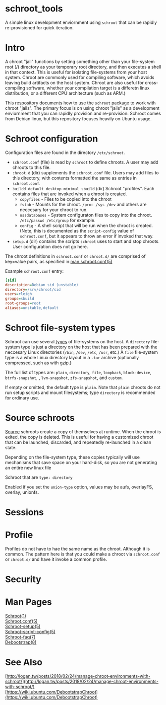 # schroot_tools
A simple linux development enviornment using `schroot` that can be rapidly re-provisioned for quick iteration.

# Intro
A chroot "jail" functions by setting something other than your file-system root (/) directory as your temporary root directory, and then executes a shell in that context. This is useful for isolating file-systems from your host system. Chroot are commonly used for compiling software, which avoids leaving build artifacts on the host system. Chroot are also useful for cross-compiling software, whether your compilation target is a differetn linux distribution, or a different CPU architecture (such as ARM.)

This respository documents how to use the `schroot` package to work with chroot "jails". The primary focus is on using chroot "jails" as a development enviornment that you can rapidly provision and re-provision. Schroot comes from Debian linux, but this repository focuses heavily on Ubuntu usage.

# Schroot configuration
Configuration files are found in the directory `/etc/schroot`.
* `schroot.conf` (file) is read by `schroot` to define chroots. A user may add chroots to this file.
* `chroot.d` (dir) supplements the `schroot.conf` file. Users may add files to this directory, with contents formatted the same as entries in  `schroot.conf`.
* `buildd default desktop minimal sbuild` (dir) Schroot "profiles". Each contains files that are invoked when a chroot is created.
  * `copyfiles` - Files to be copied into the chroot
  * `fstab` - Mounts for the chroot. `/proc /sys /dev` and others are neccesary for your chroot to run.
  * `nssdatabases` - System configuraton files to copy into the chroot. `/etc/passwd /etc/group` for example.
  * `config` - A shell script that will be run when the chroot is created. (Note, this is documented as the `script-config` value of `schroot.conf`, but it appears to throw an error if invoked that way.       
* `setup.d` (dir) contains the scripts `schroot` uses to start and stop chroots. User configuration does not go here.

The chroot definitions in `schroot.conf` or `chroot.d/` are comprised of key=value pairs, as specified in [man schroot.conf(5)](https://manpages.debian.org/bullseye/schroot/schroot.conf.5.en.html)

Example `schroot.conf` entry:
```ini
[sid]                             
description=Debian sid (unstable) 
directory=/srv/chroot/sid         
users=rleigh                      
groups=sbuild                     
root-groups=root                  
aliases=unstable,default
```

# Schroot file-system types
Schroot can use several [types](https://manpages.debian.org/bullseye/schroot/schroot.conf.5.en.html#Plain_and_directory_chroots) of file-systems on the host. A `directory` file-system type is just a directory on the host that has been prepared with the neccesary Linux directories (`/bin`, `/dev`, `/etc`, `/usr`, etc.) A `file` file-system type is a whole Linux directory layout in a `.tar` archive (optionally compressed, such as with gzip.)

The full list of types are: `plain`, `directory`, `file`, `loopback`, `block-device`, `btrfs-snapshot`, , `lvm-snapshot`, `zfs-snapshot`, and `custom`. 

If empty or omitted, the default type is `plain`. Note that `plain` chroots do not run setup scripts and mount filesystems; type `directory` is recommended for ordinary use.

# Source schroots
[Source](https://manpages.debian.org/bullseye/schroot/schroot.conf.5.en.html#Plain_and_directory_chroots) schroots create a copy of themselves at runtime. When the chroot is exited, the copy is deleted. This is useful for having a customized chroot that can be launched, discarded, and repeatedly re-launched in a clean state.

Depending on the file-system type, these copies typically will use mechanisms that save space on your hard-disk, so you are not generating an entire new linux file 

Schroot that are `type: directory` 

Enabled if you set the `union-type` option, values may be aufs, overlayFS, overlay, unionfs. 
# Sessions



# Profile
Profiles do not have to hae the same name as the chroot. Although it is common. The pattern here is that you could make a chroot via `schroot.conf` or `chroot.d/` and have it invoke a common profile.



# Security

 
# Man Pages
[Schroot(1)](https://manpages.debian.org/bullseye/schroot/schroot.1.en.html)  
[Schroot.conf(5)](https://manpages.debian.org/bullseye/schroot/schroot.conf.5.en.html)  
[Schroot-setup(5)](https://manpages.debian.org/bullseye/schroot/schroot-setup.5.en.html)  
[Schroot-script-config(5)](https://manpages.debian.org/bullseye/schroot/schroot-script-config.5.en.html)  
[Schroot-faq(7)](https://manpages.debian.org/bullseye/schroot/schroot-faq.7.en.html)  
[Debootstrap(8)](https://manpages.debian.org/bullseye/debootstrap/debootstrap.8.en.html)

# See Also
[http://logan.tw/posts/2018/02/24/manage-chroot-environments-with-schroot/](http://logan.tw/posts/2018/02/24/manage-chroot-environments-with-schroot/)  
[https://wiki.ubuntu.com/DebootstrapChroot](https://wiki.ubuntu.com/DebootstrapChroot)
